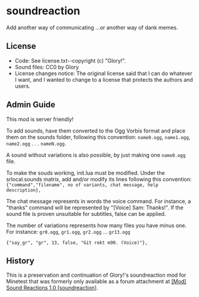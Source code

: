 # soundreaction
Add another way of communicating
...or another way of dank memes.


## License
- Code: See license.txt--copyright (c) "Glory!".
- Sound files: CC0 by Glory
- License changes notice: The original license said that I can do
  whatever I want, and I wanted to change to a license that protects the
  authors and users.


## Admin Guide
This mod is server friendly!

To add sounds, have them converted to the Ogg Vorbis format and place
them on the sounds folder, following this convention:
`name0.ogg`, `name1.ogg`, `name2.ogg` . . . `nameN.ogg`.

A sound without variations is also possible, by just making one
`name0.ogg` file.

To make the souds working, init.lua must be modified. Under the
srlocal.sounds matrix, add and/or modify its lines following this
convention:
`{"command","filename", no of variants, chat message, help description},`

The chat message represents in words the voice command. For instance, a
"thanks" command will be represented by "[Voice] Sam: Thanks!". If the
sound file is proven unsuitable for subtitles, false can be applied.

The number of variations represents how many files you have
minus one. For instance:
`gr0.ogg`, `gr1.ogg`, `gr2.ogg` ... `gr13.ogg`

```
{"say_gr", "gr", 13, false, "Git rekt m90. (Voice)"},
```

## History
This is a preservation and continuation of Glory!'s soundreaction mod
for Minetest that was formerly only available as a forum attachment at
[[Mod] Sound Reactions 1.0
[soundreaction]](https://forum.minetest.org/viewtopic.php?t=13185).
